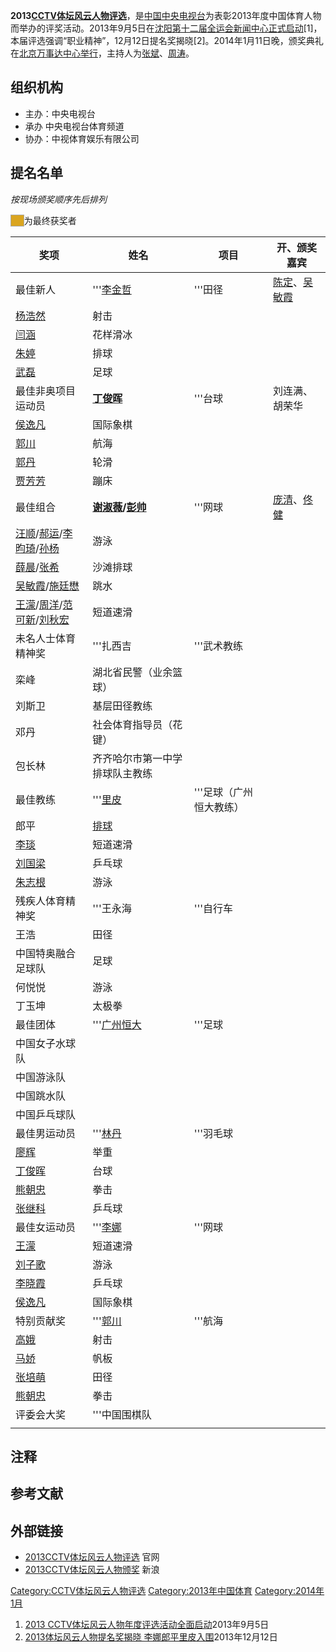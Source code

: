 **2013[CCTV体坛风云人物评选](../Page/CCTV体坛风云人物评选.md "wikilink")**，是[中国中央电视台](../Page/中国中央电视台.md "wikilink")为表彰2013年度中国体育人物而举办的评奖活动。2013年9月5日在[沈阳第十二届全运会新闻中心正式启动](https://zh.wikipedia.org/wiki/沈阳 "wikilink")\[1\]，本届评选强调“职业精神”，12月12日提名奖揭晓\[2\]。2014年1月11日晚，颁奖典礼在[北京](https://zh.wikipedia.org/wiki/北京 "wikilink")[万事达中心举行](https://zh.wikipedia.org/wiki/万事达中心 "wikilink")，主持人为[张斌](../Page/张斌_\(主持人\).md "wikilink")、[周涛](../Page/周涛.md "wikilink")。

## 组织机构

  - 主办：中央电视台
  - 承办 中央电视台体育频道
  - 协办：中视体育娱乐有限公司

## 提名名单

*按现场颁奖顺序先后排列*

<span style="background:#DAA520; width:50px; border:1px solid #aaa;">     </span>为最终获奖者

| 奖项                                                                                                                                                                    | 姓名                                                                                     | 项目            | 开、颁奖嘉宾                                                                           |
| --------------------------------------------------------------------------------------------------------------------------------------------------------------------- | -------------------------------------------------------------------------------------- | ------------- | -------------------------------------------------------------------------------- |
| 最佳新人                                                                                                                                                                  | '''[李金哲](https://zh.wikipedia.org/wiki/李金哲 "wikilink")                                 | '''田径         | [陈定](../Page/陈定.md "wikilink")、[吴敏霞](../Page/吴敏霞.md "wikilink")                  |
| [杨浩然](https://zh.wikipedia.org/wiki/杨浩然 "wikilink")                                                                                                                   | 射击                                                                                     |               |                                                                                  |
| [闫涵](https://zh.wikipedia.org/wiki/闫涵 "wikilink")                                                                                                                     | 花样滑冰                                                                                   |               |                                                                                  |
| [朱婷](../Page/朱婷_\(運動員\).md "wikilink")                                                                                                                                | 排球                                                                                     |               |                                                                                  |
| [武磊](../Page/武磊.md "wikilink")                                                                                                                                        | 足球                                                                                     |               |                                                                                  |
| 最佳非奥项目运动员                                                                                                                                                             | **[丁俊晖](../Page/丁俊晖.md "wikilink")**                                                   | '''台球         | 刘连满、胡荣华                                                                          |
| [侯逸凡](../Page/侯逸凡.md "wikilink")                                                                                                                                      | 国际象棋                                                                                   |               |                                                                                  |
| [郭川](../Page/郭川_\(航海家\).md "wikilink")                                                                                                                                | 航海                                                                                     |               |                                                                                  |
| [郭丹](https://zh.wikipedia.org/wiki/郭丹 "wikilink")                                                                                                                     | 轮滑                                                                                     |               |                                                                                  |
| [贾芳芳](https://zh.wikipedia.org/wiki/贾芳芳 "wikilink")                                                                                                                   | 蹦床                                                                                     |               |                                                                                  |
| 最佳组合                                                                                                                                                                  | **[谢淑薇](https://zh.wikipedia.org/wiki/谢淑薇 "wikilink")/[彭帅](../Page/彭帅.md "wikilink")** | '''网球         | [庞清](https://zh.wikipedia.org/wiki/庞清 "wikilink")、[佟健](../Page/佟健.md "wikilink") |
| [汪顺](../Page/汪顺.md "wikilink")/[郝运](../Page/郝运.md "wikilink")/[李昀琦](../Page/李昀琦.md "wikilink")/[孙杨](https://zh.wikipedia.org/wiki/孙杨 "wikilink")                      | 游泳                                                                                     |               |                                                                                  |
| [薛晨](../Page/薛晨.md "wikilink")/[张希](https://zh.wikipedia.org/wiki/张希 "wikilink")                                                                                      | 沙滩排球                                                                                   |               |                                                                                  |
| [吴敏霞](../Page/吴敏霞.md "wikilink")/[施廷懋](../Page/施廷懋.md "wikilink")                                                                                                     | 跳水                                                                                     |               |                                                                                  |
| [王濛](https://zh.wikipedia.org/wiki/王濛 "wikilink")/[周洋](../Page/周洋.md "wikilink")/[范可新](../Page/范可新.md "wikilink")/[刘秋宏](https://zh.wikipedia.org/wiki/刘秋宏 "wikilink") | 短道速滑                                                                                   |               |                                                                                  |
| 未名人士体育精神奖                                                                                                                                                             | '''扎西吉                                                                                 | '''武术教练       |                                                                                  |
| 栾峰                                                                                                                                                                    | 湖北省民警（业余篮球）                                                                            |               |                                                                                  |
| 刘斯卫                                                                                                                                                                   | 基层田径教练                                                                                 |               |                                                                                  |
| 邓丹                                                                                                                                                                    | 社会体育指导员（花键）                                                                            |               |                                                                                  |
| 包长林                                                                                                                                                                   | 齐齐哈尔市第一中学排球队主教练                                                                        |               |                                                                                  |
| 最佳教练                                                                                                                                                                  | '''[里皮](https://zh.wikipedia.org/wiki/里皮 "wikilink")                                   | '''足球（广州恒大教练） |                                                                                  |
| 郎平                                                                                                                                                                    | [排球](../Page/排球.md "wikilink")                                                         |               |                                                                                  |
| [李琰](https://zh.wikipedia.org/wiki/李琰 "wikilink")                                                                                                                     | 短道速滑                                                                                   |               |                                                                                  |
| [刘国梁](https://zh.wikipedia.org/wiki/刘国梁 "wikilink")                                                                                                                   | 乒乓球                                                                                    |               |                                                                                  |
| [朱志根](https://zh.wikipedia.org/wiki/朱志根 "wikilink")                                                                                                                   | 游泳                                                                                     |               |                                                                                  |
| 残疾人体育精神奖                                                                                                                                                              | '''王永海                                                                                 | '''自行车        |                                                                                  |
| 王浩                                                                                                                                                                    | 田径                                                                                     |               |                                                                                  |
| 中国特奥融合足球队                                                                                                                                                             | 足球                                                                                     |               |                                                                                  |
| 何悦悦                                                                                                                                                                   | 游泳                                                                                     |               |                                                                                  |
| 丁玉坤                                                                                                                                                                   | 太极拳                                                                                    |               |                                                                                  |
| 最佳团体                                                                                                                                                                  | '''[广州恒大](https://zh.wikipedia.org/wiki/广州恒大 "wikilink")                               | '''足球         |                                                                                  |
| 中国女子水球队                                                                                                                                                               |                                                                                        |               |                                                                                  |
| 中国游泳队                                                                                                                                                                 |                                                                                        |               |                                                                                  |
| 中国跳水队                                                                                                                                                                 |                                                                                        |               |                                                                                  |
| 中国乒乓球队                                                                                                                                                                |                                                                                        |               |                                                                                  |
| 最佳男运动员                                                                                                                                                                | '''[林丹](../Page/林丹.md "wikilink")                                                      | '''羽毛球        |                                                                                  |
| [廖辉](../Page/廖辉.md "wikilink")                                                                                                                                        | 举重                                                                                     |               |                                                                                  |
| [丁俊晖](../Page/丁俊晖.md "wikilink")                                                                                                                                      | 台球                                                                                     |               |                                                                                  |
| [熊朝忠](../Page/熊朝忠.md "wikilink")                                                                                                                                      | 拳击                                                                                     |               |                                                                                  |
| [张继科](../Page/张继科.md "wikilink")                                                                                                                                      | 乒乓球                                                                                    |               |                                                                                  |
| 最佳女运动员                                                                                                                                                                | '''[李娜](https://zh.wikipedia.org/wiki/李娜_\(网球运动员\) "wikilink")                         | '''网球         |                                                                                  |
| [王濛](https://zh.wikipedia.org/wiki/王濛 "wikilink")                                                                                                                     | 短道速滑                                                                                   |               |                                                                                  |
| [刘子歌](../Page/刘子歌.md "wikilink")                                                                                                                                      | 游泳                                                                                     |               |                                                                                  |
| [李晓霞](../Page/李晓霞.md "wikilink")                                                                                                                                      | 乒乓球                                                                                    |               |                                                                                  |
| [侯逸凡](../Page/侯逸凡.md "wikilink")                                                                                                                                      | 国际象棋                                                                                   |               |                                                                                  |
| 特别贡献奖                                                                                                                                                                 | '''[郭川](../Page/郭川_\(航海家\).md "wikilink")                                              | '''航海         |                                                                                  |
| [高娥](../Page/高娥.md "wikilink")                                                                                                                                        | 射击                                                                                     |               |                                                                                  |
| [马娇](https://zh.wikipedia.org/wiki/马娇 "wikilink")                                                                                                                     | 帆板                                                                                     |               |                                                                                  |
| [张培萌](https://zh.wikipedia.org/wiki/张培萌 "wikilink")                                                                                                                   | 田径                                                                                     |               |                                                                                  |
| [熊朝忠](../Page/熊朝忠.md "wikilink")                                                                                                                                      | 拳击                                                                                     |               |                                                                                  |
| 评委会大奖                                                                                                                                                                 | '''中国围棋队                                                                               |               |                                                                                  |
|                                                                                                                                                                       |                                                                                        |               |                                                                                  |

## 注释

<div class="references-small">

</div>

## 参考文献

## 外部链接

  - [2013CCTV体坛风云人物评选](http://sports.cntv.cn/zonghe/special/fengyun2013/)
    官网
  - [2013CCTV体坛风云人物颁奖](http://sports.sina.com.cn/z/2013fengyunrenwu/) 新浪

[Category:CCTV体坛风云人物评选](https://zh.wikipedia.org/wiki/Category:CCTV体坛风云人物评选 "wikilink")
[Category:2013年中国体育](https://zh.wikipedia.org/wiki/Category:2013年中国体育 "wikilink")
[Category:2014年1月](https://zh.wikipedia.org/wiki/Category:2014年1月 "wikilink")

1.  [2013
    CCTV体坛风云人物年度评选活动全面启动](http://sports.cntv.cn/2013/09/05/ARTI1378357941275111.shtml)2013年9月5日
2.  [2013体坛风云人物提名奖揭晓
    李娜郎平里皮入围](http://sports.cntv.cn/2013/12/12/ARTI1386832146131993.shtml)2013年12月12日